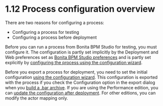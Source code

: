 # 1.12 Process configuration overview

There are two reasons for configuring a process:

* Configuring a process for testing
* Configuring a process before deployment

Before you can run a process from Bonita BPM Studio for testing, you must configure it. The configuration is partly set implicitly by the Deployment and Web 
preferences set as [Bonita BPM Studio preferences](bonita-bpm-studio-preferences.md) and is partly set explicitly by 
[configuring the process using the configuration wizard](configuring-a-process.md).

Before you export a process for deployment, you need to set the initial configuration [using the configuration wizard](configuring-a-process.md). 
This configuration is exported with the process if you check the Configuration option in the export dialog when you 
[build a .bar archive](import-and-export-a-process.md#build_for_deployment). 
If you are using the Performance edition, you can [update the configuration after deployment](processes.md). 
For other editions, you can modify the actor mapping only.